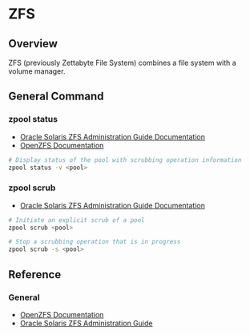 # ZFS

## Overview

ZFS (previously Zettabyte File System) combines a file system with a volume manager.

## General Command

### zpool status
* [Oracle Solaris ZFS Administration Guide Documentation](https://docs.oracle.com/cd/E19253-01/819-5461/gbbxi/index.html)
* [OpenZFS Documentation](https://openzfs.github.io/openzfs-docs/man/8/zpool-scrub.8.html)

```bash
# Display status of the pool with scrubbing operation information
zpool status -v <pool>
```

### zpool scrub
* [Oracle Solaris ZFS Administration Guide Documentation](https://docs.oracle.com/cd/E19253-01/819-5461/gbbxi/index.html)

```bash
# Initiate an explicit scrub of a pool
zpool scrub <pool>
```

```bash
# Stop a scrubbing operation that is in progress
zpool scrub -s <pool>
```

## Reference

### General
* [OpenZFS Documentation](https://openzfs.github.io/openzfs-docs/)
* [Oracle Solaris ZFS Administration Guide](https://docs.oracle.com/cd/E19253-01/819-5461/index.html)